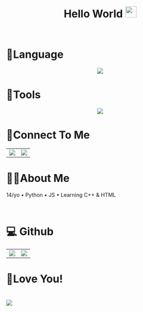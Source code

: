 
<div align="center">
    <h1>Hello World <img width="30px" src="https://emojipedia-us.s3.dualstack.us-west-1.amazonaws.com/thumbs/120/apple/325/waving-hand_1f44b.png" /> </h1>
</div>
‏‏‎ ‎
‏‏‎ ‎


<h1 align="Left">
    📘Language
</h1>
<p align="center">
    <img src="https://skillicons.dev/icons?i=js,python,cpp,html" />
</p>


<h1 align="Left">
    🎈Tools
</h1>
<p align="center">
    <img src="https://skillicons.dev/icons?i=discord,twitter,vscode,blender,ps,powershell,github,git" />
</p>
      






<h1 align="Left">
    🔗Connect To Me
</h1>
</h1>
<table>
  <tr>
    <td align="center" style="padding=0;width=50%;">
    <a  a href="https://discord.com/users/827254269434396712">
      <img align="center" style="padding=0;" src="https://lanyard.cnrad.dev/api/777449557876277249?theme=Dark&animated=true&hideDiscrim=true&borderRadius=20px&idleMessage=Probably%20doing%20something%20"/>
    </a>
    </td>
    <td align="center" style="padding=0;width=50%;">
    <a  a href="https://discord.gg/DhbYaD8tp3">
      <img align="center" style="padding=0;" src="https://discordapp.com/api/guilds/976076812960550952/widget.png?style=banner1"/>
    </a>
    </td>
  </tr>
</table>
</table>











<h1 align="Left">
    🙋‍♂️About Me
</h1>
<div align="Left">
    <p> 14/yo • Python • JS • Learning C++ & HTML <p>
    <p>‎ <p>
</div>



<h1 align="Left">
    💻 Github
</h1>
</h1>
<table>
  <tr>
    <td align="center" style="padding=0;width=50%;">
      <img align="center" style="padding=0;" src="https://github-readme-stats.vercel.app/api?username=xrevix&theme=midnight-purple&show_icons=true&bg_color=0D1117&hide_border=true"/>
    </td>
    <td align="center" style="padding=0;width=50%;">
      <img align="center" style="padding=0;" src="https://github-readme-stats.vercel.app/api/top-langs/?username=xrevix&theme=midnight-purple&layout=compact&bg_color=0D1117&hide_border=true"/>
    </td>
  </tr>
</table>

<h1 align="Left">
    💜Love You!
</h1>
<p align="center">
  <h1>  <img src="https://cdn.discordapp.com/attachments/974725156155031595/976917100318834728/ezgif-4-83452e06d5.png?size=4096" /> 
</p>
